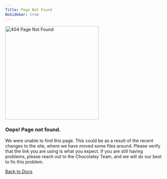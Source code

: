 ```yaml
---
Title: Page Not Found
NoSidebar: true
---
```


<main id="centeredLayout" class="position-relative d-sm-flex">
    <div class="container py-3 py-md-5 d-flex flex-column justify-content-center">
        <div class="row">
            <div class="col-md-8 col-xl-6 mx-auto">
                <div class="card card-body p-md-5">
                    <div class="text-center">
                        <img class="mb-3" width="300" src="/assets/images/global-shared/404.svg" title="404 Page Not Found" alt="404 Page Not Found" >
                        <h3 class="bg-primary-opacity-25 d-inline-block p-2 mt-0">Oops! Page not found.</h3>
                    </div>
                    <p class="text-reset">
                        We were unable to find this page. This could be as a result of the recent changes to the site, where we have moved some files around. Please verify that the link you are using is what you expect.  If you are still having problems, please reach out to the Chocolatey Team, and we will do our best to fix this problem.
                    </p>
                    <div class="text-center"><a role="button" class="btn btn-primary" href="/en-us/">Back to Docs</a></div>
                </div>
            </div>
        </div>
    </div>
</main>